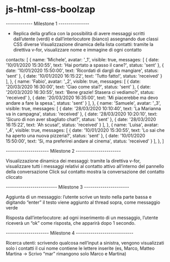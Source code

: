 # js-html-css-boolzap


-------------   Milestone 1 ---------------

* Replica della grafica con la possibilità di avere messaggi scritti dall’utente (verdi) e dall’interlocutore (bianco) assegnando due classi CSS diverse
Visualizzazione dinamica della lista contatti: tramite la direttiva v-for, visualizzare nome e immagine di ogni contatto


contacts: [
	{
		name: 'Michele',
		avatar: '_1',
		visible: true,
		messages: [
			{
				date: '10/01/2020 15:30:55',
				text: 'Hai portato a spasso il cane?',
				status: 'sent'
			},
			{
				date: '10/01/2020 15:50:00',
				text: 'Ricordati di dargli da mangiare',
				status: 'sent'
			},
			{
				date: '10/01/2020 16:15:22',
				text: 'Tutto fatto!',
				status: 'received'
			}
		],
	},
	{
		name: 'Fabio',
		avatar: '_2',
		visible: true,
		messages: [
			{
				date: '20/03/2020 16:30:00',
				text: 'Ciao come stai?',
				status: 'sent'
			},
			{
				date: '20/03/2020 16:30:55',
				text: 'Bene grazie! Stasera ci vediamo?',
				status: 'received'
			},
			{
				date: '20/03/2020 16:35:00',
				text: 'Mi piacerebbe ma devo andare a fare la spesa.',
				status: 'sent'
			}
		],
	},
	{
		name: 'Samuele',
		avatar: '_3',
		visible: true,
		messages: [
			{
				date: '28/03/2020 10:10:40',
				text: 'La Marianna va in campagna',
				status: 'received'
			},
			{
				date: '28/03/2020 10:20:10',
				text: 'Sicuro di non aver sbagliato chat?',
				status: 'sent'
			},
			{
				date: '28/03/2020 16:15:22',
				text: 'Ah scusa!',
				status: 'received'
			}
		],
	},
	{
		name: 'Luisa',
		avatar: '_4',
		visible: true,
		messages: [
			{
				date: '10/01/2020 15:30:55',
				text: 'Lo sai che ha aperto una nuova pizzeria?',
				status: 'sent'
			},
			{
				date: '10/01/2020 15:50:00',
				text: 'Si, ma preferirei andare al cinema',
				status: 'received'
			}
		],
	},
]



--------------------- Milestone 2 ----------------------


Visualizzazione dinamica dei messaggi: tramite la direttiva v-for, visualizzare tutti i messaggi relativi al contatto attivo all’interno del pannello della conversazione
Click sul contatto mostra la conversazione del contatto cliccato



------------------------- Milestone 3 ----------------------


Aggiunta di un messaggio: l’utente scrive un testo nella parte bassa e digitando “enter” il testo viene aggiunto al thread sopra, come messaggio verde

Risposta dall’interlocutore: ad ogni inserimento di un messaggio, l’utente riceverà un “ok” come risposta, che apparirà dopo 1 secondo.



--------------------- Milestone 4 ----------------------------


Ricerca utenti: scrivendo qualcosa nell’input a sinistra, vengono visualizzati solo i contatti il cui nome contiene le lettere inserite (es, Marco, Matteo Martina -> Scrivo “mar” rimangono solo Marco e Martina)
